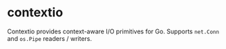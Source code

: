 # contextio

Contextio provides context-aware I/O primitives for Go. Supports `net.Conn` and 
`os.Pipe` readers / writers.